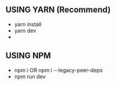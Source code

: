 ## USING YARN (Recommend)

- yarn install
- yarn dev
-

## USING NPM

- npm i OR npm i --legacy-peer-deps
- npm run dev
